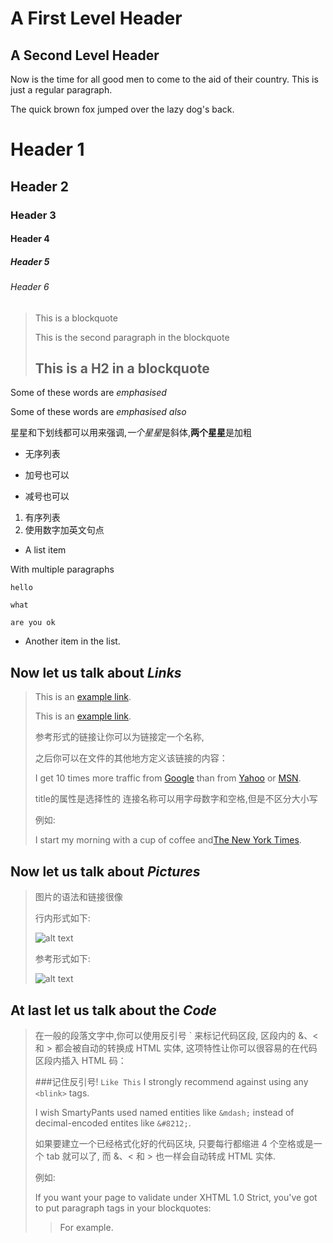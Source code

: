A First Level Header
======================
A Second Level Header
----------------------

Now is the time for all good men to come to
the aid of their country. This is just a
regular paragraph.

The quick brown fox jumped over the lazy
dog's back.

# Header 1
## Header 2
### Header 3
#### Header 4
##### Header 5
###### Header 6

>This is a blockquote
>
>This is the second paragraph in the blockquote
>
>## This is a H2 in a blockquote

Some of these words are *emphasised*

Some of these words are _emphasised also_

星星和下划线都可以用来强调,*一个星星*是斜体,**两个星星**是加粗

* 无序列表
+ 加号也可以
- 减号也可以

1. 有序列表
2. 使用数字加英文句点

* A list item
    
With multiple paragraphs
    
    hello
    
    what
    
    are you ok
        
* Another item in the list.

## Now let us talk about *Links*
>
>This is an [example link](https://www.baidu.com).
>
>This is an [example link](https://www.baidu.com/ "with a title").    
>
>参考形式的链接让你可以为链接定一个名称,
>
>之后你可以在文件的其他地方定义该链接的内容：
>
>I get 10 times more traffic from [Google][1] than from
[Yahoo][2] or [MSN][3].
>
>[1]: http://google.com/ "Google"
>[2]: http://search.yahoo.com/ "Yahoo Search"
>[3]: http://search.msn.com/ "MSN Search"
>   
>title的属性是选择性的
>连接名称可以用字母数字和空格,但是不区分大小写
>
>例如:
>
>I start my morning with a cup of coffee and[The New York Times][NY Times].
>
>[ny times]: http://www.baidu.com/
>
## Now let us talk about *Pictures*
>图片的语法和链接很像
>
>行内形式如下:
>
>![alt text](/home/ma/图片/sky.jpeg "title")
>
>参考形式如下:
>
>![alt text][id]
>
>[id]: /home/ma/图片/paris.jpeg "title"
>
## At last let us talk about the *Code*
>在一般的段落文字中,你可以使用反引号 ` 来标记代码区段,
区段内的 &、< 和 > 都会被自动的转换成 HTML 实体,
这项特性让你可以很容易的在代码区段内插入 HTML 码：
>
>###记住反引号! `Like This`
>I strongly recommend against using any `<blink>` tags.
>
>I wish SmartyPants used named entities like `&mdash;`
instead of decimal-encoded entites like `&#8212;`.
>
>如果要建立一个已经格式化好的代码区块,
只要每行都缩进 4 个空格或是一个 tab 就可以了,
而 &、< 和 > 也一样会自动转成 HTML 实体.
>
>例如:
>
>If you want your page to validate under XHTML 1.0 Strict,
you've got to put paragraph tags in your blockquotes:
    <blockquote>
    <p>For example.</p>
    </blockquote>
       
    























